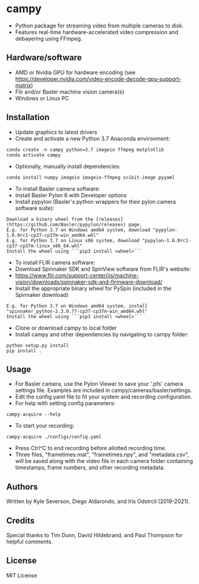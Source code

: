 # campy
- Python package for streaming video from multiple cameras to disk. 
- Features real-time hardware-accelerated video compression and debayering using FFmpeg.

## Hardware/software
- AMD or Nvidia GPU for hardware encoding (see https://developer.nvidia.com/video-encode-decode-gpu-support-matrix)
- Flir and/or Basler machine vision camera(s)
- Windows or Linux PC

## Installation
- Update graphics to latest drivers
- Create and activate a new Python 3.7 Anaconda environment:
```
conda create -n campy python=3.7 imageio ffmpeg matplotlib
conda activate campy
```
- Optionally, manually install dependencies:
```
conda install numpy imageio imageio-ffmpeg scikit-image pyyaml
```
- To install Basler camera software:
- Install Basler Pylon 6 with Developer options
- Install pypylon (Basler's python wrappers for their pylon camera software suite):
```
Download a binary wheel from the [releases](https://github.com/Basler/pypylon/releases) page.
E.g. for Python 3.7 on Windows amd64 system, download "pypylon-1.6.0rc1-cp37-cp37m-win_amd64.whl"
E.g. for Python 3.7 on Linux x86 system, download "pypylon-1.6.0rc1-cp37-cp37m-linux_x86_64.whl"
Install the wheel using ```pip3 install <wheel>```
```
- To install FLIR camera software:
- Download Spinnaker SDK and SpinView software from FLIR's website: 
- https://www.flir.com/support-center/iis/machine-vision/downloads/spinnaker-sdk-and-firmware-download/
- Install the appropriate binary wheel for PySpin (included in the Spinnaker download)
```
E.g. for Python 3.7 on Windows amd64 system, install "spinnaker_python-2.3.0.77-cp37-cp37m-win_amd64.whl"
Install the wheel using ```pip3 install <wheel>```
```
- Clone or download campy to local folder
- Install campy and other dependencies by navigating to campy folder:
```
python setup.py install
pip install .
```

## Usage
- For Basler camera, use the Pylon Viewer to save your '.pfs' camera settings file. Examples are included in campy/cameras/basler/settings.
- Edit the config.yaml file to fit your system and recording configuration.
- For help with setting config parameters:
```
campy-acquire --help
```
- To start your recording:
```
campy-acquire ./configs/config.yaml
```
- Press Ctrl^C to end recording before allotted recording time.
- Three files, "frametimes.mat", "frametimes.npy", and "metadata.csv", will be saved along with the video file in each camera folder containing timestamps, frame numbers, and other recording metadata.

## Authors
Written by Kyle Severson, Diego Aldarondo, and Iris Odstrcil (2019-2021).

## Credits
Special thanks to Tim Dunn, David Hildebrand, and Paul Thompson for helpful comments.

## License
MIT License
